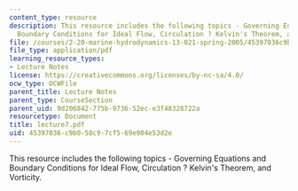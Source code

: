 ```yaml
---
content_type: resource
description: This resource includes the following topics - Governing Equations and
  Boundary Conditions for Ideal Flow, Circulation ? Kelvin's Theorem, and Vorticity.
file: /courses/2-20-marine-hydrodynamics-13-021-spring-2005/45397036c9b058c97cf569e904e53d2e_lecture7.pdf
file_type: application/pdf
learning_resource_types:
- Lecture Notes
license: https://creativecommons.org/licenses/by-nc-sa/4.0/
ocw_type: OCWFile
parent_title: Lecture Notes
parent_type: CourseSection
parent_uid: 9d206842-775b-9736-52ec-e3f48328722a
resourcetype: Document
title: lecture7.pdf
uid: 45397036-c9b0-58c9-7cf5-69e904e53d2e
---
```

This resource includes the following topics - Governing Equations and Boundary Conditions for Ideal Flow, Circulation ? Kelvin's Theorem, and Vorticity.
